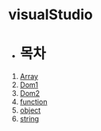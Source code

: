 ﻿# visualStudio
- # 목차
1. [Array](https://github.com/GoonManDoo/javascriptBasal/tree/master/array)
2. [Dom1](https://github.com/GoonManDoo/javascriptBasal/tree/master/dom)
3. [Dom2](https://github.com/GoonManDoo/javascriptBasal/tree/master/dom2)
4. [function](https://github.com/GoonManDoo/javascriptBasal/tree/master/function)
5. [object](https://github.com/GoonManDoo/javascriptBasal/tree/master/object)
6. [string](https://github.com/GoonManDoo/javascriptBasal/tree/master/string)
